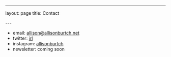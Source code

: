 ---
layout: page
title: Contact
<!-- image: '/images/pages/contact.jpg'
 -->---

* email: allison@allisonburtch.net
* twitter: [irl](twitter.com/irl)
* instagram: [allisonburtch](instagram.com/allisonburtch)
* newsletter: coming soon